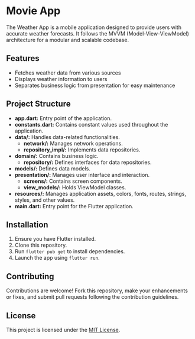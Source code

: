 # Movie App

The Weather App is a mobile application designed to provide users with accurate weather forecasts. It follows the MVVM (Model-View-ViewModel) architecture for a modular and scalable codebase.

## Features

- Fetches weather data from various sources
- Displays weather information to users
- Separates business logic from presentation for easy maintenance

## Project Structure

- **app.dart:** Entry point of the application.
- **constants.dart:** Contains constant values used throughout the application.
- **data/:** Handles data-related functionalities.
  - **network/:** Manages network operations.
  - **repository_impl/:** Implements data repositories.
- **domain/:** Contains business logic.
  - **repository/:** Defines interfaces for data repositories.
- **models/:** Defines data models.
- **presentation/:** Manages user interface and interaction.
  - **screens/:** Contains screen components.
  - **view_models/:** Holds ViewModel classes.
- **resources/:** Manages application assets, colors, fonts, routes, strings, styles, and other values.
- **main.dart:** Entry point for the Flutter application.

## Installation

1. Ensure you have Flutter installed.
2. Clone this repository.
3. Run `flutter pub get` to install dependencies.
4. Launch the app using `flutter run`.

## Contributing

Contributions are welcome! Fork this repository, make your enhancements or fixes, and submit pull requests following the contribution guidelines.

## License

This project is licensed under the [MIT License](LICENSE).

